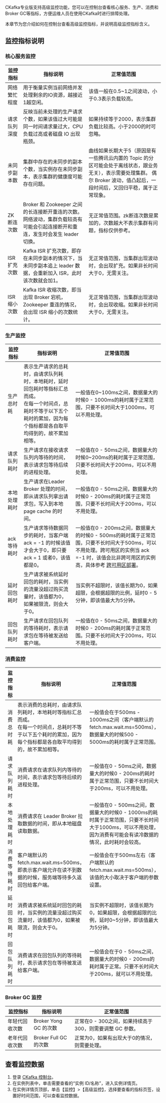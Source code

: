 CKafka专业版支持高级监控功能，您可以在控制台查看核心服务、生产、消费和Broker GC等指标，方便运维人员在使用CKafka时进行排障处理。

本章节为您介绍如何在控制台查看高级监控指标，并说明高级监控指标含义。

## 监控指标说明

### 核心服务监控

| 监控指标     | 指标说明                                                     | 正常值范围                                                   |
| ------------ | ------------------------------------------------------------ | ------------------------------------------------------------ |
| 网络繁忙程度 | 用于衡量实例当前网络并发处理剩余的IO资源，越接近1越空闲。    | 该值一般在0.5~1之间波动，小于0.3表示负载较高。               |
| 请求队列深度 | 反映当前未处理的生产请求个数，如果该值过大可能是同一时间请求量过大，CPU 负载过高或者磁盘 IO 出现瓶颈。 | 如果持续等于2000，表示集群负载比较高。小于2000的时可忽略。   |
| 未同步副本数 | 集群中存在的未同步的副本个数，当实例存在未同步副本，表示集群的健康度可能存在问题。 | 曲线如果长期大于5（原因是有一些腾讯云内置的 Topic 的分区可能会处于离线状态，跟业务无关），表示需要处理集群。 偶尔 Broker 波动，值凸起后，一段时间后，又回归平稳，属于正常现象。 |
| ZK断连次数   | Broker 和 Zookeeper 之间的长连接断开重连的次数。网络波动，集群负载较高有可能会引起连接断开和重连，发生时会发生 leader 切换。 | 无正常值范围。zk断连次数是累加的，次数越大不表示集群有问题，指标仅供参考。 |
| ISR扩充次数  | Kafka ISR 扩充次数，即存在未同步副本的情况下，当未同步副本追上 leader 数据，会重新加入 ISR，此时该次数就会加1。 | 无正常值范围，当集群出现波动时，会出现扩充。如果非长时间大于0，无需关注。 |
| ISR缩小次数  | Kafka ISR 收缩次数，即当出现 Broker 宕机，Zookeeper 重连的情况，会出现 ISR 缩小的次数统计。 | 无正常值范围，当集群出现波动时，会出现收缩。如果非长时间大于0，无需关注。 |

### 生产监控

| 监控指标     | 指标说明                                                     | 正常值范围                                                   |
| ------------ | ------------------------------------------------------------ | ------------------------------------------------------------ |
| 生产总时耗   | 表示生产请求的总耗时，由请求队列耗时，本地耗时，延时回包耗时等指标汇总而成。<br/>在每一个时间点，总耗时不等于以下五个耗时的累加，因为每个指标都是各自取平均得到的，故不累加相等。 | 一般值在0~100ms之间，数据量大的时候0 - 1000ms的耗时属于正常范围，只要不长时间大于1000ms，可以不用处理。 |
| 请求队列耗时 | 生产请求在接收请求队列内等待的时间，表示请求包等待后续的进程处理。 | 一般值在0 - 50ms之间，数据量大的时候0~200ms的耗时属于正常范围，只要不长时间大于200ms，可以不用处理。 |
| 本地处理耗时 | 生产请求在Leader Broker 处理的时间，即从请求队列拿出请求包，写入到本地 page cache 的时间。 | 一般值在0 - 50ms之间，数据量大的时候0 - 200ms的耗时属于正常范围，只要不长时间大于200ms，可以不用处理。 |
| ack 等待耗时  | 生产请求等待数据同步的耗时，当客户端 ack = -1 的时候该值才会大于0，即只要 ack = 1 或者0，该值都是0。 | 一般值在0 - 200ms之间，数据量大的时候0 - 500ms的耗时属于正常范围，只要不长时间大于500ms，可以不用处理。跨可用区的实例当 ack =-1 时，该值会比非跨可用区的实例高，具体参考 [跨可用区部署](https://cloud.tencent.com/document/product/597/52786)。 |
| 延时回包耗时 | 生产请求被系统延时回包的耗时，当实例的流量没超过购买流量时，该值都为0，如果被限流，则会大于0。 | 当实例不超限时，该值长期为0，如果超限，会根据超限的比例，延时0 - 5分钟，即该值最大为5分钟。 |
| 回包队列耗时 | 生产请求在回包队列的等待耗时，表示请求包在等待被发送给客户端。 | 一般值在0 - 50ms之间，数据量大的时候0 - 200ms的耗时属于正常范围。只要不长时间大于200ms，可以不用处理。 |

### 消费监控

| 监控指标     | 指标说明                                                     | 正常值范围                                                   |
| ------------ | ------------------------------------------------------------ | ------------------------------------------------------------ |
| 消费总时耗   | 表示消费的总耗时，由请求队列耗时，本地耗时等指标汇总而成。<br/>在每一个时间点，总耗时不等于以下五个耗时的累加，因为每个指标都是各自取平均得到的，故不累加相等。 | 一般值会在于500ms - 1000ms之间（客户端默认的 fetch.max.wait.ms=500ms），数据量大的时候500 - 5000ms的耗时属于正常范围。 |
| 请求队列耗时 | 消费请求在请求队列内等待的时间，表示请求包等待后续的进程处理。 | 一般值在0 - 50ms之间，数据量大的时候0 - 200ms的耗时属于正常范围，只要不长时间大于200ms，可以不用处理。 |
| 本地处理耗时 | 消费请求在 Leader Broker 拉取数据的时间，即从本地磁盘读取数据。 | 一般值在0 - 500ms之间，数据量大的时候0 - 1000ms的耗时属于正常范围，只要不长时间大于1000ms，可以不用处理，因为消费有可能会有读冷数据的情况，此时耗时会较高。 |
| 消费等待耗时 | 客户端默认的 fetch.max.wait.ms=500ms，即表示客户端允许在读不到数据的时候，服务端等待多久返回包给客户端。 | 一般值会在于500ms左右（客户端默认的 fetch.max.wait.ms=500ms），该值的大小取决于客户端的参数设置。 |
| 延时回包耗时 | 消费请求被系统延时回包的耗时，当实例的流量没超过购买流量时，该值都为0，如果被限流，则会大于0。 | 当实例不超限时，该值长期为0，如果超限，会根据超限的比例，延时0~5分钟，即该值最大为5分钟。 |
| 回包队列耗时 | 消费请求在回包队列的等待耗时，表示请求包在等待被发送给客户端。 | 一般值会在于0 - 50ms之间，数据量大的时候0 - 200ms的耗时属于正常。只要不长时间大于200ms，就可以不用处理。 |

### Broker GC 监控

| 监控指标       | 指标说明             | 正常值范围                                           |
| -------------- | -------------------- | ---------------------------------------------------- |
| 年轻代回收次数 | Broker Yong GC 的次数 | 正常在0 - 300之间，如果持续高于300，则需要调整 GC 参数。 |
| 老年代回收次数 | Broker Full GC 的次数 | 正常为0，如果有出现大于0的情况，则需要处理。         |

## 查看监控数据

1. 登录 [CKafka 控制台](https://console.cloud.tencent.com/ckafka)。
2. 在实例列表中，单击需要查看的“实例 ID/名称”，进入实例详情页。
3. 在实例详情页顶部，单击【监控】>【高级监控】，选择要查看的指标页签，设置好时间范围，可以查看监控数据。
